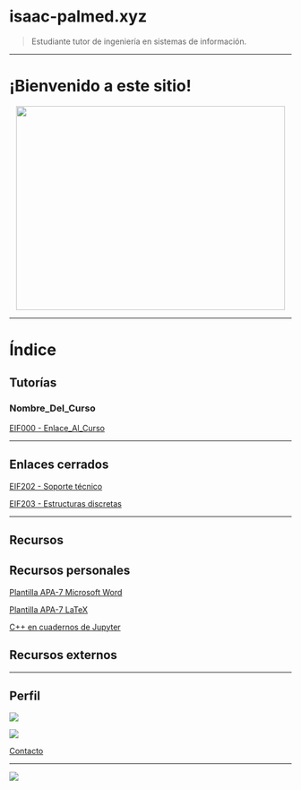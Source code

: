 # isaac-palmed.xyz

> Estudiante tutor de ingeniería en sistemas de información.

***

# ¡Bienvenido a este sitio!

<center><img src="https://media.giphy.com/media/Vj3hfUSFu13HXTrI0o/giphy.gif" width="480" height="364" /></center> 

***

# Índice

## Tutorías

### Nombre_Del_Curso

[EIF000 - Enlace_Al_Curso](eif202/portadaeif202.md)

***

## Enlaces cerrados

[EIF202 - Soporte técnico](eif202/portadaeif202.md)

[EIF203 - Estructuras discretas](eif203/portadaeif203.md)

***

## Recursos

## Recursos personales

[Plantilla APA-7 Microsoft Word](recursos/plantillaword.md)

[Plantilla APA-7 LaTeX](recursos/plantillalatex.md)

[C++ en cuadernos de Jupyter](jupytercpp/plantillalatex.md)

## Recursos externos


***

## Perfil

![](http://github-profile-summary-cards.vercel.app/api/cards/profile-details?username=Isaac-PM&theme=default)

![](http://github-profile-summary-cards.vercel.app/api/cards/repos-per-language?username=Isaac-PM&theme=default)

[Contacto](/contacto.md)

***

<!---
<center><sub><sup>Esta página web fue creada con fines académicos, y de acceso personal. De ninguna manera representa o vincula oficialmente a alguna institución.</sup></sub></center>

<center><sub><sup>Su dominio es financiado, y es propiedad del autor, por lo que los contenidos publicados se distribuyen bajo las licencias que este determine, y se respetan los derechos de los autores originales.</sup></sub></center>

<center><sub><sup>En caso contrario de ser especificado, el contenido publicado no necesariamente tiene validez académica, y el autor no se hace responsable en ningún caso del uso que se le dé.</sup></sub></center>

<center><sub><sup>Al usar, copiar o distribuir este proyecto o sus contenidos, usted acepta los términos anteriormente expuestos.</sup></sub></center>
-->


![](https://img.shields.io/badge/License-CC\_BY--SA\_4.0-lightgrey.svg)